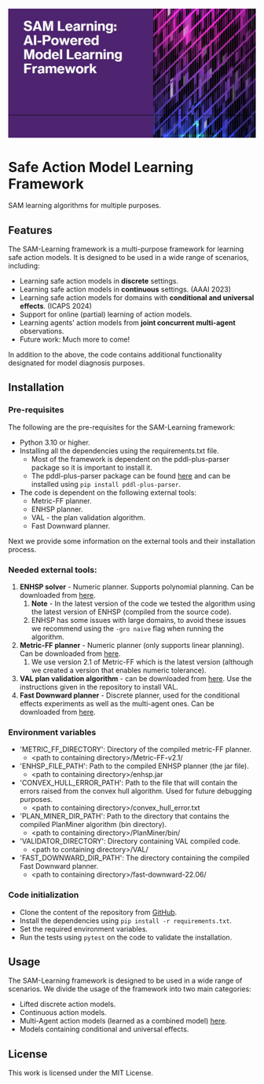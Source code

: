 
![Model](figures/sam_learning_logo.png)

# Safe Action Model Learning Framework
SAM learning algorithms for multiple purposes.

## Features

The SAM-Learning framework is a multi-purpose framework for learning safe action models. 
It is designed to be used in a wide range of scenarios, including:
* Learning safe action models in **discrete** settings.
* Learning safe action models in **continuous** settings. (AAAI 2023)
* Learning safe action models for domains with **conditional and universal effects**. (ICAPS 2024)
* Support for online (partial) learning of action models. 
* Learning agents' action models from **joint concurrent multi-agent** observations.
* Future work: Much more to come!

In addition to the above, the code contains additional functionality designated for model diagnosis purposes.

## Installation

### Pre-requisites

The following are the pre-requisites for the SAM-Learning framework:
* Python 3.10 or higher.
* Installing all the dependencies using the requirements.txt file.
  * Most of the framework is dependent on the pddl-plus-parser package so it is important to install it.
  * The pddl-plus-parser package can be found [here](https://pypi.org/project/pddl-plus-parser/) and can be installed using `pip install pddl-plus-parser`.
* The code is dependent on the following external tools:
  * Metric-FF planner.
  * ENHSP planner.
  * VAL - the plan validation algorithm.
  * Fast Downward planner.

Next we provide some information on the external tools and their installation process.

### Needed external tools:
1. **ENHSP solver** - Numeric planner. Supports polynomial planning. Can be downloaded from [here](https://gitlab.com/enricos83/ENHSP-Public). 
   1. **Note** - In the latest version of the code we tested the algorithm using the latest version of ENHSP (compiled from the source code).
   2. ENHSP has some issues with large domains, to avoid these issues we recommend using the `-gro naive` flag when running the algorithm.
2. **Metric-FF planner** - Numeric planner (only supports linear planning). Can be downloaded from [here](https://fai.cs.uni-saarland.de/hoffmann/metric-ff.html). 
   1. We use version 2.1 of Metric-FF which is the latest version (although we created a version that enables numeric tolerance).
3. **VAL plan validation algorithm** - can be downloaded from [here](https://github.com/KCL-Planning/VAL). Use the instructions given in the repository to install VAL.
4. **Fast Downward planner** - Discrete planner, used for the conditional effects experiments as well as the multi-agent ones. Can be downloaded from [here](https://www.fast-downward.org/HomePage).


### Environment variables

* 'METRIC_FF_DIRECTORY': Directory of the compiled metric-FF planner.
  * \<path to containing directory>/Metric-FF-v2.1/
* 'ENHSP_FILE_PATH': Path to the compiled ENHSP planner (the jar file).
  * \<path to containing directory>/enhsp.jar
* 'CONVEX_HULL_ERROR_PATH': Path to the file that will contain the errors raised from the convex hull algorithm. Used for future debugging purposes.
  * \<path to containing directory>/convex_hull_error.txt
* 'PLAN_MINER_DIR_PATH': Path to the directory that contains the compiled PlanMiner algorithm (bin directory).
  * \<path to containing directory>/PlanMiner/bin/
* 'VALIDATOR_DIRECTORY': Directory containing VAL compiled code.
  * \<path to containing directory>/VAL/
* 'FAST_DOWNWARD_DIR_PATH': The directory containing the compiled Fast Downward planner.
  * \<path to containing directory>/fast-downward-22.06/

### Code initialization

* Clone the content of the repository from [GitHub](https://github.com/argaman-aloni/sam_learning.git).
* Install the dependencies using `pip install -r requirements.txt`.
* Set the required environment variables.
* Run the tests using `pytest` on the code to validate the installation.

## Usage

The SAM-Learning framework is designed to be used in a wide range of scenarios.
We divide the usage of the framework into two main categories:
* Lifted discrete action models.
* Continuous action models.
* Multi-Agent action models (learned as a combined model) [here](documentation/ma-sam.md).
* Models containing conditional and universal effects.

## License

This work is licensed under the MIT License.